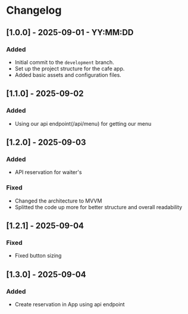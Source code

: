 # Changelog

## [1.0.0] - 2025-09-01 - YY:MM:DD
### Added
- Initial commit to the `development` branch.
- Set up the project structure for the cafe app.
- Added basic assets and configuration files.

## [1.1.0] - 2025-09-02
### Added
- Using our api endpoint(/api/menu) for getting our menu

## [1.2.0] - 2025-09-03
### Added
- API reservation for waiter's

### Fixed
- Changed the architecture to MVVM
- Splitted the code up more for better structure and overall readability

## [1.2.1] - 2025-09-04

### Fixed
- Fixed button sizing

## [1.3.0] - 2025-09-04

### Added
- Create reservation in App using api endpoint